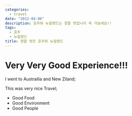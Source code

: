```yaml
---
categories:
  - travel
date: "2012-04-06"
description: 호주와 뉴질랜드는 정말 멋집니다 꼭 가보세요!!
tags:
  - 호주
  - 뉴질랜드
title: 정말 멋진 호주와 뉴질랜드
---
```


# Very Very Good Experience!!!

I went to Austrailia and New Ziland;

This was very nice Travel;

- Good Food
- Good Environment
- Good People

